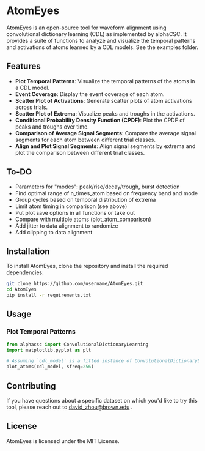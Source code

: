 # AtomEyes

AtomEyes is an open-source tool for waveform alignment using convolutional dictionary learning (CDL) as implemented by alphaCSC. It provides a suite of functions to analyze and visualize the temporal patterns and activations of atoms learned by a CDL models. See the examples folder.

## Features

- **Plot Temporal Patterns**: Visualize the temporal patterns of the atoms in a CDL model.
- **Event Coverage**: Display the event coverage of each atom.
- **Scatter Plot of Activations**: Generate scatter plots of atom activations across trials.
- **Scatter Plot of Extrema**: Visualize peaks and troughs in the activations.
- **Conditional Probability Density Function (CPDF)**: Plot the CPDF of peaks and troughs over time.
- **Comparison of Average Signal Segments**: Compare the average signal segments for each atom between different trial classes.
- **Align and Plot Signal Segments**: Align signal segments by extrema and plot the comparison between different trial classes.

## To-DO

- Parameters for "modes": peak/rise/decay/trough, burst detection
- Find optimal range of n_times_atom based on frequency band and mode
- Group cycles based on temporal distribution of extrema
- Limit atom timing in comparison (see above)
- Put plot save options in all functions or take out
- Compare with multiple atoms (plot_atom_comparison)
- Add jitter to data alignment to randomize
- Add clipping to data alignment

## Installation

To install AtomEyes, clone the repository and install the required dependencies:

```bash
git clone https://github.com/username/AtomEyes.git
cd AtomEyes
pip install -r requirements.txt
```

## Usage

### Plot Temporal Patterns

```python
from alphacsc import ConvolutionalDictionaryLearning
import matplotlib.pyplot as plt

# Assuming `cdl_model` is a fitted instance of ConvolutionalDictionaryLearning
plot_atoms(cdl_model, sfreq=256)
```

## Contributing

If you have questions about a specific dataset on which you'd like to try this tool, please reach out to david_zhou@brown.edu .

## License

AtomEyes is licensed under the MIT License.
